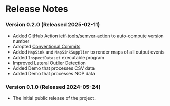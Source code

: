# Release Notes

### Version 0.2.0 (Released 2025-02-11)

- Added GitHub Action [ietf-tools/semver-action](https://github.com/ietf-tools/semver-action) to auto-compute version number
- Adopted [Conventional Commits](https://www.conventionalcommits.org/en/v1.0.0/)
- Added `MapSink` and `MapSinkSupplier` to render maps of all output events
- Added `InspectDataset` executable program
- Improved Lateral Outlier Detection
- Added Demo that processes CSV data
- Added Demo that processes NOP data


### Version 0.1.0 (Released 2024-05-24)

- The initial public release of the project.